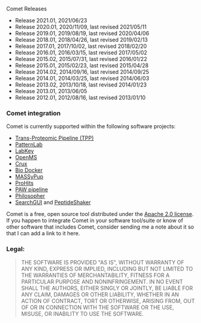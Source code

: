Comet Releases

- Release 2021.01, 2021/06/23
- Release 2020.01, 2020/11/09, last revised 2021/05/11
- Release 2019.01, 2019/08/19, last revised 2020/04/06
- Release 2018.01, 2018/04/26, last revised 2019/02/13
- Release 2017.01, 2017/10/02, last revised 2018/02/20
- Release 2016.01, 2016/03/15, last revised 2017/05/02
- Release 2015.02, 2015/07/31, last revised 2016/01/22
- Release 2015.01, 2015/02/23, last revised 2015/04/28
- Release 2014.02, 2014/09/16, last revised 2014/09/25
- Release 2014.01, 2014/03/25, last revised 2014/06/03
- Release 2013.02, 2013/10/18, last revised 2014/01/23
- Release 2013.01, 2013/06/05
- Release 2012.01, 2012/08/16, last revised 2013/01/10

### Comet integration

Comet is currently supported within the following software projects:

- [Trans-Proteomic Pipeline (TPP)](http://tools.proteomecenter.org/wiki/index.php?title=Software:TPP)
- [PatternLab](http://www.patternlabforproteomics.org/)
- [LabKey](http://www.labkey.org)
- [OpenMS](https://www.openms.de)
- [Crux](https://crux.ms)
- [Bio Docker](https://hub.docker.com/r/biocontainers/comet)
- [MASSyPup](http://www.bioprocess.org/massypup/)
- [ProHits](http://prohitsms.com/)
- [PAW pipeline](https://github.com/pwilmart/PAW_pipeline/)
- [Philosopher](https://philosopher.nesvilab.org/)
- [SearchGUI](http://compomics.github.io/projects/searchgui.html) and [PeptideShaker](http://compomics.github.io/projects/peptide-shaker.html)

Comet is a free, open source tool distributed under the
[Apache 2.0 license]("http://www.apache.org/licenses/LICENSE-2.0.html").
If you happen to integrate Comet in your software tool/suite or know of other software
that includes Comet, consider sending me a note about it so that I can add a link to it here.

### Legal:

>THE SOFTWARE IS PROVIDED "AS IS", WITHOUT WARRANTY OF ANY KIND,
EXPRESS OR IMPLIED, INCLUDING BUT NOT LIMITED TO THE WARRANTIES OF
MERCHANTABILITY, FITNESS FOR A PARTICULAR PURPOSE AND NONINFRINGEMENT.
IN NO EVENT SHALL THE AUTHORS, EITHER SINGLY OR JOINTLY, BE LIABLE
FOR ANY CLAIM, DAMAGES OR OTHER LIABILITY, WHETHER IN AN ACTION OF
CONTRACT, TORT OR OTHERWISE, ARISING FROM, OUT OF OR IN CONNECTION
WITH THE SOFTWARE OR THE USE, MISUSE, OR INABILITY TO USE THE SOFTWARE.
